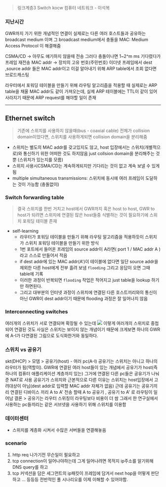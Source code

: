 > 링크계층3
> Switch
> kocw 컴퓨터 네트워크 - 이석복

### 지난시간
GWR까지 가기 위한 개념적인 연결이 실제로는 다른 여러 호스트들과 공유하는 broadcast medium 이며 그 broadcast medium에서 충돌을 MAC: Medium Access Protocol 이 해결해줌

CSMA/CD -> 아무도 얘기하지 않을때 전송 그러다 충돌이나면 1~2^m ms 기다렸다가 프레임 재전송
MAC addr -> 장치의 고유 번호(주민번호) 
이더넷 프레임에서 dest ,source addr 들은 MAC addr이고 이걸 알아내기 위해 ARP table에서 조회 없다면 브로드캐스팅

라우터에서 포워딩 테이블을 만들기 위해 라우팅 알고리즘을 적용할 때 실제로는 ARP table을 채울 MAC addr도 같이 가져오는데, 실제 ARP 테이블에는 TTL이 같이 있어 사라지기 때문에 ARP request를 해야할 일이 존재

---

## Ethernet switch
> 기존에 스위치를 사용하지 않을때(bus - coaxial cable) 전체가 collision domain이었다면, 스위치를 사용하게되면 collision domain을 분리해줌

- 스위치는 별도의 MAC addr를 갖고있지도 않고, host 입장에서는 스위치(개별적으로)와 통신하기 위한 어떠한 것도 하지않음 just collsion domain을 분리해주는 것뿐 (스위치가 있는지를 모름)
- 스위치 사용시CSMA/CD는 계속하게되지만 기다리는 것이 없고 계속 보낼 수 있게됨
- multiple simultaneous transmissions: 스위치에 동시에 여러 프레임이 도달하는 것이 가능함 (충돌없이)

### Switch forwarding table
> 결국 스위치를 한번 거치고 host에서 GWR까지 혹은 host to host, GWR to host가 되려면 스위치에 연결된 많은 host들중 식별하는 것이 필요하기에 스위치 포워딩 테이블 존재

- self-learning
	- 라우터가 포워딩 테이블을 만들기 위해 라우팅 알고리즘을 적용하듯이 스위치가 스위치 포워딩 테이블을 만들기 위한 방식
	- 1번 포트에서 들어온 프레임의 source addr이 A라면( port 1 / MAC addr A ) 라고 스스로 만들어서 적음
	- if dest addr에 있는 MAC addr(A')이 테이블에 없다면 일단 source addr을 제외한 다른 host에게 전부 흘려 보냄 `flooding` 그리고 응답이 오면 그때 table에 기록
	- 이러한 과정이 반복되면 `flooding` 작업은 적어지고 just table을 lookup 하기만 하면된다.
	- 그리고 대부분의 인터넷 과정이 스위치에 연결된 다른 호스트끼리와의 통신이 아닌 GWR이 dest addr이기 때문에 flooding 과정은 잘 일어나지 않음
### Interconnecting switches
여러개의 스위치가 서로 연결되며 확장될 수 있는데
![](https://i.ibb.co/L9T8zTH/image.png)
이렇게 여러개의 스위치로 중첩되어 연결된 것도 사실은 스위치는 보이지 않는 개념이기 때문에
크게보면 하나의 GWR에 A-I가 다연결된 그림으로 도식화한거와 동일하다.

### 스위치 vs 공유기
skt(DHCP) > 모뎀 > 공유기(host) - 여러 pc(A-I)
공유기는 스위치는 아니고 하나의 라우터가 됨(역할이). GWR에 연결된 여러 host들이 있는 개념에서
공유기가 host(즉 하나의 컴퓨터 애플리케이션 계층까지 있는) 그거에 연결된 다른 pc들은 공유기가 나눠준 NAT로 사용
공유기가 스위치와 근본적으로 다른 이유는 스위치는 host입장에서 고려대상이 아님(dest addr로 입력할 MAC addr 자체가 없음)
근데 공유기는 공유기끼리 연결된 디바이스 끼리 A to A' 전송 할때 A to 공유기 , 공유기 to A' 로 라우팅이 일어남
결론 > 공유기는 라우터
스위칭이 라우팅보다 비용이 더 쌈
그래서 한 연구실에서 사용하는 pc들끼리는 같은 서브넷을 사용하기 위해 스위치를 이용함

### 데이터센터
- 스위치를 계층화 시켜서 수많은 서버들을 연결해놓음

### scenario
1. http req 나가기전 무슨일이 필요하고
2. tcp connection이 일어나야하는데 그게 일어나려면 목적지 ip주소를 알기위해 DNS query를 하고
3. tcp 커넥션을 담은 세그먼트의 ip패킷이 프레임에 담겨서 next hop을 어떻게 판단하고 ...
등등등 전반적인 풀 시나리오를 이제 이해할 수 있어야함.
